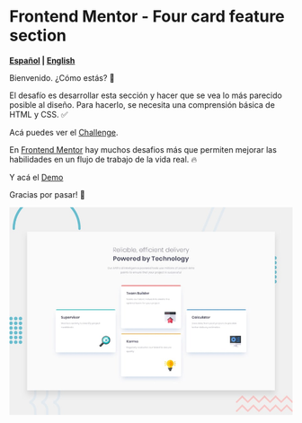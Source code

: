 # Frontend Mentor - Four card feature section

 **[Español][ES] | [English][EN]**

[ES]:README.md
[EN]:README.en.md

Bienvenido. ¿Cómo estás? :wave:

El desafío es desarrollar esta sección y hacer que se vea lo más parecido posible al diseño. Para hacerlo, se necesita una comprensión básica de HTML y CSS. :white_check_mark:

Acá puedes ver el [Challenge](https://www.frontendmentor.io/challenges/four-card-feature-section-weK1eFYK).

En [Frontend Mentor](https://www.frontendmentor.io) hay muchos desafios más que permiten mejorar las habilidades en un flujo de trabajo de la vida real. :fire:

Y acá el [Demo](https://maxicris.github.io/four-card-feature-section-master/)

Gracias por pasar!  :green_heart:

![Design preview for the Four card feature section coding challenge](./design/desktop-preview.jpg)
